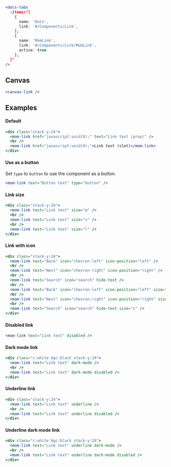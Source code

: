 ```jsx noeditor
<docs-tabs
  :items="[
    {
      name: 'Docs',
      link: '#/Components/Link',
    },
    {
      name: 'MomLink',
      link: '#/Components/Link/MomLink',
      active: true
    },
  ]"
/>
```

## Canvas

```jsx noeditor
<canvas-link />
```

## Examples

#### Default

```jsx
<div class="stack-y:24">
  <mom-link href="javascript:void(0);" text="Link text (prop)" />
  <br />
  <mom-link href="javascript:void(0);">Link text (slot)</mom-link>
</div>
```

#### Use as a button

Set `type` to `button` to use the component as a button.

```jsx
<mom-link text="Button text" type="button" />
```

#### Link size

```jsx
<div class="stack-y:24">
  <mom-link text="Link text" size="m" />
  <br />
  <mom-link text="Link text" size="s" />
  <br />
  <mom-link text="Link text" size="l" />
</div>
```

#### Link with icon

```jsx
<div class="stack-y:24">
  <mom-link text="Back" icon="chevron-left" icon-position="left" />
  <br />
  <mom-link text="Next" icon="chevron-right" icon-position="right" />
  <br />
  <mom-link text="Search" icon="search" hide-text />
  <br />
  <mom-link text="Back" icon="chevron-left" icon-position="left" size="s" />
  <br />
  <mom-link text="Next" icon="chevron-right" icon-position="right" size="s" />
  <br />
  <mom-link text="Search" icon="search" hide-text size="s" />
</div>
```

#### Disabled link

```jsx
<mom-link text="Link text" disabled />
```

#### Dark mode link

```jsx
<div class="c:white bgc:black stack-y:24">
  <mom-link text="Link text" dark-mode />
  <br />
  <mom-link text="Link text" dark-mode disabled />
</div>
```

#### Underline link

```jsx
<div class="stack-y:24">
  <mom-link text="Link text" underline />
  <br />
  <mom-link text="Link text" underline disabled />
</div>
```

#### Underline dark mode link

```jsx
<div class="c:white bgc:black stack-y:24">
  <mom-link text="Link text" underline dark-mode />
  <br />
  <mom-link text="Link text" underline dark-mode disabled />
</div>
```

